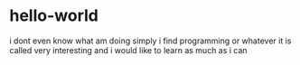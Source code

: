 # hello-world
i dont even know what am doing
simply i find programming or whatever it is called very interesting and i would like to learn as much as i can 
